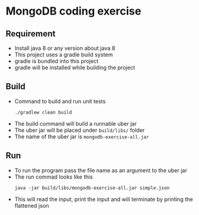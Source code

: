 
# MongoDB coding exercise


## Requirement

* Install java 8 or any version about java 8
* This project uses a gradle build system
* gradle is bundled into this project 
* gradle will be installed while building the project

## Build

* Command to build and run unit tests
  ``` 
  ./gradlew clean build 
  ```
* The build command will build a runnable uber jar
* The uber jar will be placed under `build/libs/` folder
* The name of the uber jar is `mongodb-exercise-all.jar`

## Run
* To run the program pass the file name as an argument to the uber jar
* The run commad looks like this
   ``` 
   java -jar build/libs/mongodb-exercise-all.jar simple.json 
   ```
* This will read the input, print the input and will terminate by printing the flattened json
